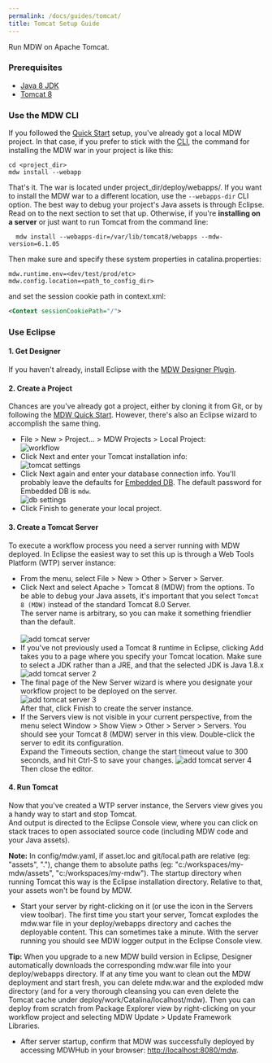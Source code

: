 ```yaml
---
permalink: /docs/guides/tomcat/
title: Tomcat Setup Guide
---
```


Run MDW on Apache Tomcat.

### Prerequisites
  - [Java 8 JDK](http://www.oracle.com/technetwork/java/javase/downloads/index.html)
  - [Tomcat 8](http://tomcat.apache.org/download-80.cgi)   
  
### Use the MDW CLI
  If you followed the [Quick Start](../../getting-started/quick-start) setup, you've already got a local MDW project.
  In that case, if you prefer to stick with the [CLI](../../getting-started/cli), the command for installing the
  MDW war in your project is like this:
  ```
  cd <project_dir>
  mdw install --webapp 
  ```
  That's it.  The war is located under project_dir/deploy/webapps/.
  If you want to install the MDW war to a different location, use the `--webapps-dir` CLI option.
  The best way to debug your project's Java assets is through Eclipse.  Read on to the next section to set that up.
  Otherwise, if you're **installing on a server** or just want to run Tomcat from the command line:
  ```
    mdw install --webapps-dir=/var/lib/tomcat8/webapps --mdw-version=6.1.05
  ```
  Then make sure and specify these system properties in catalina.properties:
  ```
  mdw.runtime.env=<dev/test/prod/etc>
  mdw.config.location=<path_to_config_dir>
  ```
  and set the session cookie path in context.xml:
  ```xml
  <Context sessionCookiePath="/">
  ``` 
  
### Use Eclipse

#### 1. Get Designer 
  If you haven't already, install Eclipse with the [MDW Designer Plugin](../../getting-started/install-designer).

#### 2. Create a Project
  Chances are you've already got a project, either by cloning it from Git, or by following the [MDW Quick Start](../../getting-started/quick-start).
  However, there's also an Eclipse wizard to accomplish the same thing.
  - File > New > Project... > MDW Projects > Local Project:<br>
    ![workflow](../images/workflow.png)<br>
  - Click Next and enter your Tomcat installation info:<br>
    ![tomcat settings](../images/tomcatSetting.png)<br>
  - Click Next again and enter your database connection info. 
    You'll probably leave the defaults for [Embedded DB](https://github.com/CenturyLinkCloud/mdw/blob/master/mdw-workflow/assets/com/centurylink/mdw/db/readme.md).
    The default password for Embedded DB is `mdw`.<br>
    ![db settings](../images/dbSetting.png)<br>
  - Click Finish to generate your local project.

#### 3. Create a Tomcat Server
  To execute a workflow process you need a server running with MDW deployed.  In Eclipse the easiest 
  way to set this up is through a Web Tools Platform (WTP) server instance:
  - From the menu, select File > New > Other > Server > Server.  
  - Click Next and select Apache > Tomcat 8 (MDW) from the options.  To be able to debug your Java assets, it's important 
    that you select `Tomcat 8 (MDW)` instead of the standard Tomcat 8.0 Server.  
    The server name is arbitrary, so you can make it something friendlier than the default.<br>  
    ![add tomcat server](../images/addTomcatServer.png)<br> 
  - If you've not previously used a Tomcat 8 runtime in Eclipse, clicking Add takes you to a page where you specify your Tomcat location.
    Make sure to select a JDK rather than a JRE, and that the selected JDK is Java 1.8.x<br>
    ![add tomcat server 2](../images/addTomcatServer2.png)<br>
  - The final page of the New Server wizard is where you designate your workflow project to be deployed on the server.<br>
    ![add tomcat server 3](../images/addTomcatServer3.png)<br>
    After that, click Finish to create the server instance.
  - If the Servers view is not visible in your current perspective, from the menu select Window > Show View > Other > Server > Servers.
    You should see your Tomcat 8 (MDW) server in this view.  Double-click the server to edit its configuration.  
    Expand the Timeouts section, change the start timeout value to 300 seconds, and hit Ctrl-S to save your changes.
    ![add tomcat server 4](../images/addTomcatServer4.png)<br>
    Then close the editor.

#### 4. Run Tomcat
  Now that you've created a WTP server instance, the Servers view gives you a handy way to start and stop Tomcat.  
  And output is directed to the Eclipse Console view, where you can click on stack traces to open associated source code 
  (including MDW code and your Java assets).
  
  **Note:** In config/mdw.yaml, if asset.loc and git/local.path are relative (eg: "assets", "."), change them to
    absolute paths (eg: "c:/workspaces/my-mdw/assets", "c:/workspaces/my-mdw").  The startup directory when running Tomcat
    this way is the Eclipse installation directory.  Relative to that, your assets won't be found by MDW.
  - Start your server by right-clicking on it (or use the icon in the Servers view toolbar).
    The first time you start your server, Tomcat explodes the mdw.war file in your deploy/webapps directory and caches the deployable content.
    This can sometimes take a minute.  With the server running you should see MDW logger output in the Eclipse Console view. 
  
  **Tip:** When you upgrade to a new MDW build version in Eclipse, Designer automatically downloads the corresponding mdw.war file into your deploy/webapps directory.
  If at any time you want to clean out the MDW deployment and start fresh, you can delete mdw.war and the exploded mdw directory 
  (and for a very thorough cleansing you can even delete the Tomcat cache under deploy/work/Catalina/localhost/mdw).
  Then you can deploy from scratch from Package Explorer view by right-clicking on your workflow project and selecting MDW Update > Update Framework Libraries.
  
  - After server startup, confirm that MDW was successfully deployed by accessing MDWHub in your browser: <http://localhost:8080/mdw>.



  
